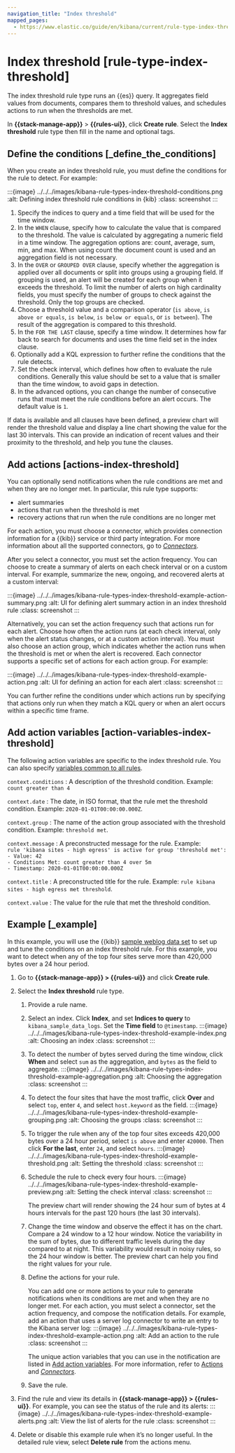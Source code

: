 ```yaml
---
navigation_title: "Index threshold"
mapped_pages:
  - https://www.elastic.co/guide/en/kibana/current/rule-type-index-threshold.html
---
```


# Index threshold [rule-type-index-threshold]

The index threshold rule type runs an {{es}} query. It aggregates field values from documents, compares them to threshold values, and schedules actions to run when the thresholds are met.

In **{{stack-manage-app}}** > **{{rules-ui}}**, click **Create rule**. Select the **Index threshold** rule type then fill in the name and optional tags.

## Define the conditions [_define_the_conditions]

When you create an index threshold rule, you must define the conditions for the rule to detect. For example:

:::{image} ../../../images/kibana-rule-types-index-threshold-conditions.png
:alt: Defining index threshold rule conditions in {kib}
:class: screenshot
:::

1. Specify the indices to query and a time field that will be used for the time window.
2. In the `WHEN` clause, specify how to calculate the value that is compared to the threshold. The value is calculated by aggregating a numeric field in a time window. The aggregation options are: count, average, sum, min, and max. When using count the document count is used and an aggregation field is not necessary.
3. In the `OVER` or `GROUPED OVER` clause, specify whether the aggregation is applied over all documents or split into groups using a grouping field. If grouping is used, an alert will be created for each group when it exceeds the threshold. To limit the number of alerts on high cardinality fields, you must specify the number of groups to check against the threshold. Only the top groups are checked.
4. Choose a threshold value and a comparison operator (`is above`, `is above or equals`, `is below`, `is below or equals`, or `is between`). The result of the aggregation is compared to this threshold.
5. In the `FOR THE LAST` clause, specify a time window. It determines how far back to search for documents and uses the time field set in the index clause.
6. Optionally add a KQL expression to further refine the conditions that the rule detects.
7. Set the check interval, which defines how often to evaluate the rule conditions. Generally this value should be set to a value that is smaller than the time window, to avoid gaps in detection.
8. In the advanced options, you can change the number of consecutive runs that must meet the rule conditions before an alert occurs. The default value is `1`.

If data is available and all clauses have been defined, a preview chart will render the threshold value and display a line chart showing the value for the last 30 intervals. This can provide an indication of recent values and their proximity to the threshold, and help you tune the clauses.

## Add actions [actions-index-threshold]

You can optionally send notifications when the rule conditions are met and when they are no longer met. In particular, this rule type supports:

* alert summaries
* actions that run when the threshold is met
* recovery actions that run when the rule conditions are no longer met

For each action, you must choose a connector, which provides connection information for a {{kib}} service or third party integration. For more information about all the supported connectors, go to [*Connectors*](../../../deploy-manage/manage-connectors.md).

After you select a connector, you must set the action frequency. You can choose to create a summary of alerts on each check interval or on a custom interval. For example, summarize the new, ongoing, and recovered alerts at a custom interval:

:::{image} ../../../images/kibana-rule-types-index-threshold-example-action-summary.png
:alt: UI for defining alert summary action in an index threshold rule
:class: screenshot
:::

Alternatively, you can set the action frequency such that actions run for each alert. Choose how often the action runs (at each check interval, only when the alert status changes, or at a custom action interval). You must also choose an action group, which indicates whether the action runs when the threshold is met or when the alert is recovered. Each connector supports a specific set of actions for each action group. For example:

:::{image} ../../../images/kibana-rule-types-index-threshold-example-action.png
:alt: UI for defining an action for each alert
:class: screenshot
:::

You can further refine the conditions under which actions run by specifying that actions only run when they match a KQL query or when an alert occurs within a specific time frame.

## Add action variables [action-variables-index-threshold]

The following action variables are specific to the index threshold rule. You can also specify [variables common to all rules](rule-action-variables.md).

`context.conditions`
:   A description of the threshold condition. Example: `count greater than 4`

`context.date`
:   The date, in ISO format, that the rule met the threshold condition. Example: `2020-01-01T00:00:00.000Z`.

`context.group`
:   The name of the action group associated with the threshold condition. Example: `threshold met`.

`context.message`
:   A preconstructed message for the rule. Example:<br> `rule 'kibana sites - high egress' is active for group 'threshold met':`<br> `- Value: 42`<br> `- Conditions Met: count greater than 4 over 5m`<br> `- Timestamp: 2020-01-01T00:00:00.000Z`

`context.title`
:   A preconstructed title for the rule. Example: `rule kibana sites - high egress met threshold`.

`context.value`
:   The value for the rule that met the threshold condition.

## Example [_example]

In this example, you will use the {{kib}} [sample weblog data set](https://www.elastic.co/guide/en/kibana/current/add-sample-data.html) to set up and tune the conditions on an index threshold rule. For this example, you want to detect when any of the top four sites serve more than 420,000 bytes over a 24 hour period.

1. Go to **{{stack-manage-app}} > {{rules-ui}}** and click **Create rule**.
2. Select the **Index threshold** rule type.

    1. Provide a rule name.
    2. Select an index. Click **Index**, and set **Indices to query** to `kibana_sample_data_logs`. Set the **Time field** to `@timestamp`.
       :::{image} ../../../images/kibana-rule-types-index-threshold-example-index.png
       :alt: Choosing an index
       :class: screenshot
       :::

    3. To detect the number of bytes served during the time window, click **When** and select `sum` as the aggregation, and `bytes` as the field to aggregate.
       :::{image} ../../../images/kibana-rule-types-index-threshold-example-aggregation.png
       :alt: Choosing the aggregation
       :class: screenshot
       :::

    4. To detect the four sites that have the most traffic, click **Over** and select `top`, enter `4`, and select `host.keyword` as the field.
       :::{image} ../../../images/kibana-rule-types-index-threshold-example-grouping.png
       :alt: Choosing the groups
       :class: screenshot
       :::

    5. To trigger the rule when any of the top four sites exceeds 420,000 bytes over a 24 hour period, select `is above` and enter `420000`. Then click **For the last**, enter `24`, and select `hours`.
       :::{image} ../../../images/kibana-rule-types-index-threshold-example-threshold.png
       :alt: Setting the threshold
       :class: screenshot
       :::

    6. Schedule the rule to check every four hours.
       :::{image} ../../../images/kibana-rule-types-index-threshold-example-preview.png
       :alt: Setting the check interval
       :class: screenshot
       :::

        The preview chart will render showing the 24 hour sum of bytes at 4 hours intervals for the past 120 hours (the last 30 intervals).

    7. Change the time window and observe the effect it has on the chart. Compare a 24 window to a 12 hour window. Notice the variability in the sum of bytes, due to different traffic levels during the day compared to at night. This variability would result in noisy rules, so the 24 hour window is better. The preview chart can help you find the right values for your rule.
    8. Define the actions for your rule.

        You can add one or more actions to your rule to generate notifications when its conditions are met and when they are no longer met. For each action, you must select a connector, set the action frequency, and compose the notification details. For example, add an action that uses a server log connector to write an entry to the Kibana server log:
       :::{image} ../../../images/kibana-rule-types-index-threshold-example-action.png
       :alt: Add an action to the rule
       :class: screenshot
       :::

        The unique action variables that you can use in the notification are listed in [Add action variables](#action-variables-index-threshold). For more information, refer to [Actions](create-manage-rules.md#defining-rules-actions-details) and [*Connectors*](../../../deploy-manage/manage-connectors.md).

    9. Save the rule.

3. Find the rule and view its details in **{{stack-manage-app}} > {{rules-ui}}**. For example, you can see the status of the rule and its alerts:
   :::{image} ../../../images/kibana-rule-types-index-threshold-example-alerts.png
   :alt: View the list of alerts for the rule
   :class: screenshot
   :::

4. Delete or disable this example rule when it’s no longer useful. In the detailed rule view, select **Delete rule** from the actions menu.
